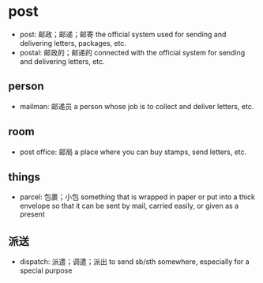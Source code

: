 # post

- post: 邮政；邮递；邮寄 the official system used for sending and delivering letters, packages, etc.
- postal: 邮政的；邮递的 connected with the official system for sending and delivering letters, etc.

## person

- mailman: 邮递员 a person whose job is to collect and deliver letters, etc.

## room

- post office: 邮局 a place where you can buy stamps, send letters, etc.

## things

- parcel: 包裹；小包 something that is wrapped in paper or put into a thick envelope so that it can be sent by mail, carried easily, or given as a present

## 派送

- dispatch: 派遣；调遣；派出 to send sb/sth somewhere, especially for a special purpose
